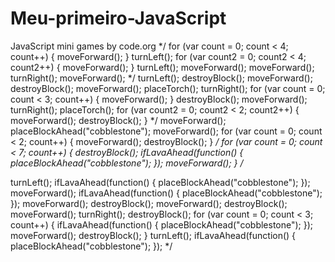 # Meu-primeiro-JavaScript
JavaScript mini games by code.org
*/
for (var count = 0; count < 4; count++) {
  moveForward();
}
turnLeft();
for (var count2 = 0; count2 < 4; count2++) {
  moveForward();
}
turnLeft();
moveForward();
moveForward();
turnRight();
moveForward();
*/
turnLeft();
destroyBlock();
moveForward();
destroyBlock();
moveForward();
placeTorch();
turnRight();
for (var count = 0; count < 3; count++) {
  moveForward();
}
destroyBlock();
moveForward();
turnRight();
placeTorch();
for (var count2 = 0; count2 < 2; count2++) {
  moveForward();
  destroyBlock();
}
*/
moveForward();
placeBlockAhead("cobblestone");
moveForward();
for (var count = 0; count < 2; count++) {
  moveForward();
  destroyBlock();
}
*/
for (var count = 0; count < 7; count++) {
  destroyBlock();
  ifLavaAhead(function() {
    placeBlockAhead("cobblestone");
  });
  moveForward();
}
/*

turnLeft();
ifLavaAhead(function() {
  placeBlockAhead("cobblestone");
});
moveForward();
ifLavaAhead(function() {
  placeBlockAhead("cobblestone");
});
moveForward();
destroyBlock();
moveForward();
destroyBlock();
moveForward();
turnRight();
destroyBlock();
for (var count = 0; count < 3; count++) {
  ifLavaAhead(function() {
    placeBlockAhead("cobblestone");
  });
  moveForward();
  destroyBlock();
}
turnLeft();
ifLavaAhead(function() {
  placeBlockAhead("cobblestone");
});
*/
